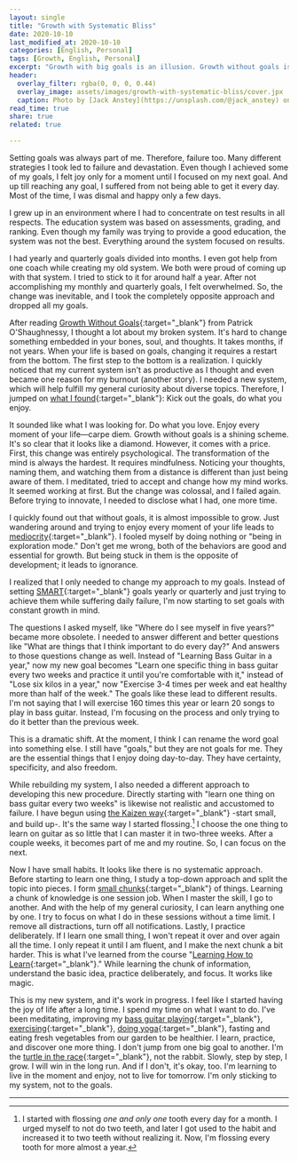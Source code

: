 ```yaml
---
layout: single
title: "Growth with Systematic Bliss"
date: 2020-10-10
last_modified_at: 2020-10-10
categories: [English, Personal]
tags: [Growth, English, Personal]
excerpt: "Growth with big goals is an illusion. Growth without goals is too. We need the middle ground, and this is how I approach."
header:
  overlay_filter: rgba(0, 0, 0, 0.44)
  overlay_image: assets/images/growth-with-systematic-bliss/cover.jpx
  caption: Photo by [Jack Anstey](https://unsplash.com/@jack_anstey) on [Unsplash](https://unsplash.com)
read_time: true
share: true
related: true

---
```


Setting goals was always part of me. Therefore, failure too. Many different strategies I took led to failure and devastation. Even though I achieved some of my goals, I felt joy only for a moment until I focused on my next goal. And up till reaching any goal, I suffered from not being able to get it every day. Most of the time, I was dismal and happy only a few days.

I grew up in an environment where I had to concentrate on test results in all respects. The education system was based on assessments, grading, and ranking. Even though my family was trying to provide a good education, the system was not the best. Everything around the system focused on results.

I had yearly and quarterly goals divided into months. I even got help from one coach while creating my old system. We both were proud of coming up with that system. I tried to stick to it for around half a year. After not accomplishing my monthly and quarterly goals, I felt overwhelmed. So, the change was inevitable, and I took the completely opposite approach and dropped all my goals.

After reading [Growth Without Goals](http://investorfieldguide.com/growth-without-goals/){:target="_blank"} from Patrick O'Shaughnessy, I thought a lot about my broken system. It's hard to change something embedded in your bones, soul, and thoughts. It takes months, if not years. When your life is based on goals, changing it requires a restart from the bottom. The first step to the bottom is a realization. I quickly noticed that my current system isn't as productive as I thought and even became one reason for my burnout (another story). I needed a new system, which will help fulfill my general curiosity about diverse topics. Therefore, I jumped on [what I found](https://jamesclear.com/goals-systems){:target="_blank"}: Kick out the goals, do what you enjoy.

It sounded like what I was looking for. Do what you love. Enjoy every moment of your life—carpe diem. Growth without goals is a shining scheme. It's so clear that it looks like a diamond. However, it comes with a price. First, this change was entirely psychological. The transformation of the mind is always the hardest. It requires mindfulness. Noticing your thoughts, naming them, and watching them from a distance is different than just being aware of them. I meditated, tried to accept and change how my mind works. It seemed working at first. But the change was colossal, and I failed again. Before trying to innovate, I needed to disclose what I had, one more time.

I quickly found out that without goals, it is almost impossible to grow. Just wandering around and trying to enjoy every moment of your life leads to [mediocrity](https://www.nateliason.com/blog/systems-without-goals){:target="_blank"}. I fooled myself by doing nothing or "being in exploration mode." Don't get me wrong, both of the behaviors are good and essential for growth. But being stuck in them is the opposite of development; it leads to ignorance.

I realized that I only needed to change my approach to my goals. Instead of setting [SMART](https://www.mindtools.com/pages/article/smart-goals.htm){:target="_blank"} goals yearly or quarterly and just trying to achieve them while suffering daily failure, I'm now starting to set goals with constant growth in mind.

The questions I asked myself, like "Where do I see myself in five years?" became more obsolete. I needed to answer different and better questions like "What are things that I think important to do every day?" And answers to those questions change as well. Instead of "Learning Bass Guitar in a year," now my new goal becomes "Learn one specific thing in bass guitar every two weeks and practice it until you're comfortable with it," instead of "Lose six kilos in a year," now "Exercise 3-4 times per week and eat healthy more than half of the week." The goals like these lead to different results. I'm not saying that I will exercise 160 times this year or learn 20 songs to play in bass guitar. Instead, I'm focusing on the process and only trying to do it better than the previous week.

This is a dramatic shift. At the moment, I think I can rename the word goal into something else. I still have "goals," but they are not goals for me. They are the essential things that I enjoy doing day-to-day. They have certainty, specificity, and also freedom.

While rebuilding my system, I also needed a different approach to developing this new procedure. Directly starting with "learn one thing on bass guitar every two weeks" is likewise not realistic and accustomed to failure. I have begun using [the Kaizen way](https://www.amazon.de/dp/B00GU2RHCG/ref=cm_sw_em_r_mt_dp_GFGEFb95G33DG){:target="_blank"} -start small, and build up-. It's the same way I started flossing.[^kaizen-way] I choose the one thing to learn on guitar as so little that I can master it in two-three weeks. After a couple weeks, it becomes part of me and my routine. So, I can focus on the next.

Now I have small habits. It looks like there is no systematic approach. Before starting to learn one thing, I study a top-down approach and split the topic into pieces. I form [small chunks](https://www.wikiwand.com/en/Chunking_(psychology)){:target="_blank"} of things. Learning a chunk of knowledge is one session job. When I master the skill, I go to another. And with the help of my general curiosity, I can learn anything one by one. I try to focus on what I do in these sessions without a time limit. I remove all distractions, turn off all notifications. Lastly, I practice deliberately. If I learn one small thing, I won't repeat it over and over again all the time. I only repeat it until I am fluent, and I make the next chunk a bit harder. This is what I've learned from the course "[Learning How to Learn](https://www.coursera.org/learn/learning-how-to-learn){:target="_blank"}." While learning the chunk of information, understand the basic idea, practice deliberately, and focus. It works like magic.

This is my new system, and it's work in progress. I feel like I started having the joy of life after a long time. I spend my time on what I want to do. I've been meditating, improving my [bass guitar playing](https://www.talkingbass.net/){:target="_blank"}, [exercising](https://www.runtastic.com/){:target="_blank"}, [doing yoga](https://www.youtube.com/user/yogawithadriene){:target="_blank"}, fasting and eating fresh vegetables from our garden to be healthier. I learn, practice, and discover one more thing. I don't jump from one big goal to another. I'm the [turtle in the race](https://www.moralstories.org/the-rabbit-and-the-turtle/){:target="_blank"}, not the rabbit. Slowly, step by step, I grow. I will win in the long run. And if I don't, it's okay, too. I'm learning to live in the moment and enjoy, not to live for tomorrow. I'm only sticking to my system, not to the goals.

---
[^kaizen-way]: I started with flossing *one and only one* tooth every day for a month. I urged myself to not do two teeth, and later I got used to the habit and increased it to two teeth without realizing it. Now, I'm flossing every tooth for more almost a year.

